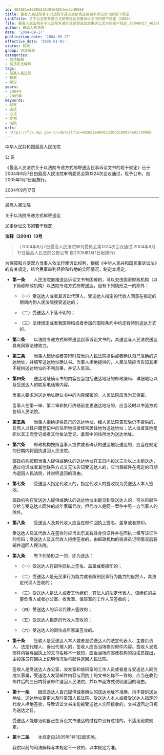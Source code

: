 ```yaml
---
id: 402881e46005230d0160054ed5c40068
title: 最高人民法院关于以法院专递方式邮寄送达民事诉讼文书的若干规定
LinkTitle: 关于以法院专递方式邮寄送达民事诉讼文书的若干规定（2004）
file: 最高人民法院关于以法院专递方式邮寄送达民事诉讼文书的若干规定_20040917_402881e46005230d0160054ed5c40068.docx
author: 最高人民法院
date: '2004-09-17'
publication_date: '2004-09-17'
effective_date: '2005-01-01'
status: 有效
group: 司法解释
categories:
- 司法解释
- 高法司法解释
tags:
- 最高人民法院
- 有效
- 规定
years:
- 2004年
- 2005年
keywords:
- 邮寄
- 送达
- 方式
- 文书
- 法院
urls:
- https://flk.npc.gov.cn/detail?id=402881e46005230d0160054ed5c40068
---
```


中华人民共和国最高人民法院

公 告

《最高人民法院关于以法院专递方式邮寄送达民事诉讼文书的若干规定》已于2004年9月7日由最高人民法院审判委员会第1324次会议通过，现予公布，自2005年1月1日起施行。

2004年9月17日

---

最高人民法院

关于以法院专递方式邮寄送达

民事诉讼文书的若干规定

**法释〔2004〕13号**

> （2004年9月7日最高人民法院审判委员会第1324次会议通过 2004年9月17日最高人民法院公告公布 自2005年1月1日起施行）

为保障和方便双方当事人依法行使诉讼权利，根据《中华人民共和国民事诉讼法》的有关规定，结合民事审判经验和各地的实际情况，制定本规定。

- **第一条**　　人民法院直接送达诉讼文书有困难的，可以交由国家邮政机构（以下简称邮政机构）以法院专递方式邮寄送达，但有下列情形之一的除外：

  - （一）受送达人或者其诉讼代理人、受送达人指定的代收人同意在指定的期间内到人民法院接受送达的；

  - （二）受送达人下落不明的；

  - （三）法律规定或者我国缔结或者参加的国际条约中约定有特别送达方式的。

- **第二条**　　以法院专递方式邮寄送达民事诉讼文书的，其送达与人民法院送达具有同等法律效力。

- **第三条**　　当事人起诉或者答辩时应当向人民法院提供或者确认自己准确的送达地址，并填写送达地址确认书。当事人拒绝提供的，人民法院应当告知其拒不提供送达地址的不利后果，并记入笔录。

- **第四条**　　送达地址确认书的内容应当包括送达地址的邮政编码、详细地址以及受送达人的联系电话等内容。

  当事人要求对送达地址确认书中的内容保密的，人民法院应当为其保密。

  当事人在第一审、第二审和执行终结前变更送达地址的，应当及时以书面方式告知人民法院。

- **第五条**　　当事人拒绝提供自己的送达地址，经人民法院告知后仍不提供的，自然人以其户籍登记中的住所地或者经常居住地为送达地址；法人或者其他组织以其工商登记或者其他依法登记、备案中的住所地为送达地址。

- **第六条**　　邮政机构按照当事人提供或者确认的送达地址送达的，应当在规定的日期内将回执退回人民法院。

  邮政机构按照当事人提供或确认的送达地址在五日内投送三次以上未能送达，通过电话或者其他联系方式又无法告知受送达人的，应当将邮件在规定的日期内退回人民法院，并说明退回的理由。

- **第七条**　　受送达人指定代收人的，指定代收人的签收视为受送达人本人签收。

  邮政机构在受送达人提供或确认的送达地址未能见到受送达人的，可以将邮件交给与受送达人同住的成年家属代收，但代收人是同一案件中另一方当事人的除外。

- **第八条**　　受送达人及其代收人应当在邮件回执上签名、盖章或者捺印。

  受送达人及其代收人在签收时应当出示其有效身份证件并在回执上填写该证件的号码；受送达人及其代收人拒绝签收的，由邮政机构的投递员记明情况后将邮件退回人民法院。

- **第九条**　　有下列情形之一的，即为送达：

  - （一）受送达人在邮件回执上签名、盖章或者捺印的；

  - （二）受送达人是无民事行为能力或者限制民事行为能力的自然人，其法定代理人签收的；

  - （三）受送达人是法人或者其他组织，其法人的法定代表人、该组织的主要负责人或者办公室、收发室、值班室的工作人员签收的；

  - （四）受送达人的诉讼代理人签收的；

  - （五）受送达人指定的代收人签收的；

  - （六）受送达人的同住成年家属签收的。

- **第十条**　　签收人是受送达人本人或者是受送达人的法定代表人、主要负责人、法定代理人、诉讼代理人的，签收人应当当场核对邮件内容。签收人发现邮件内容与回执上的文书名称不一致的，应当当场向邮政机构的投递员提出，由投递员在回执上记明情况后将邮件退回人民法院。

  签收人是受送达人办公室、收发室和值班室的工作人员或者是与受送达人同住成年家属，受送达人发现邮件内容与回执上的文书名称不一致的，应当在收到邮件后的三日内将该邮件退回人民法院，并以书面方式说明退回的理由。

- **第十一条**　　因受送达人自己提供或者确认的送达地址不准确、拒不提供送达地址、送达地址变更未及时告知人民法院、受送达人本人或者受送达人指定的代收人拒绝签收，导致诉讼文书未能被受送达人实际接收的，文书退回之日视为送达之日。

  受送达人能够证明自己在诉讼文书送达的过程中没有过错的，不适用前款规定。

- **第十二条**　　本规定自2005年1月1日起实施。

  我院以前的司法解释与本规定不一致的，以本规定为准。
